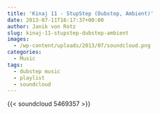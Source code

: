```yaml
---
title: 'Kinaj 11 - StupStep (Dubstep, Ambient)'
date: 2013-07-11T16:17:37+00:00
author: Janik von Rotz
slug: kinaj-11-stupstep-dubstep-ambient
images:
  - /wp-content/uploads/2013/07/soundcloud.png
categories:
  - Music
tags:
  - dubstep music
  - playlist
  - soundcloud
---
```

{{< soundcloud 5469357 >}}